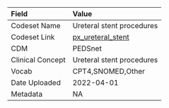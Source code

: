 |Field            |Value                     |
|:----------------|:-------------------------|
|Codeset Name     |Ureteral stent procedures |
|Codeset Link     |[px_ureteral_stent](https://github.com/PEDSnet/Variable-Dictionary/blob/main/procedure/px_ureteral_stent.csv)|
|CDM              |PEDSnet                   |
|Clinical Concept |Ureteral stent procedures |
|Vocab            |CPT4,SNOMED,Other         |
|Date Uploaded    |2022-04-01                |
|Metadata         |NA                        |
